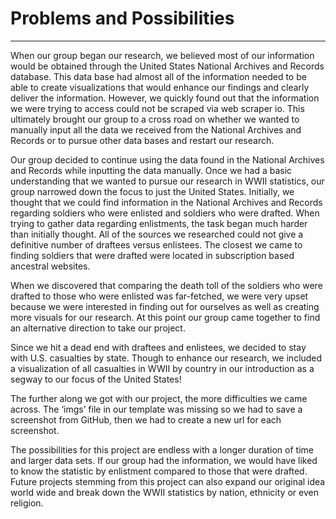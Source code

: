 # Problems and Possibilities
---
When our group began our research, we believed most of our information would be obtained through the United States National Archives and Records database. This data base had almost all of the information needed to be able to create visualizations that would enhance our findings and clearly deliver the information. However, we quickly found out that the information we were trying to access could not be scraped via web scraper io. This ultimately brought our group to a cross road on whether we wanted to manually input all the data we received from the National Archives and Records or to pursue other data bases and restart our research. 

Our group decided to continue using the data found in the National Archives and Records while inputting the data manually. Once we had a basic understanding that we wanted to pursue our research in WWII statistics, our group narrowed down the focus to just the United States. Initially, we thought that we could find information in the National Archives and Records regarding soldiers who were enlisted and soldiers who were drafted. When trying to gather data regarding enlistments, the task began much harder than initially thought. All of the sources we researched could not give a definitive number of draftees versus enlistees. The closest we came to finding soldiers that were drafted were located in subscription based ancestral websites. 

When we discovered that comparing the death toll of the soldiers who were drafted to those who were enlisted was far-fetched, we were very upset because we were interested in finding out for ourselves as well as creating more visuals for our research. At this point our group came together to find an alternative direction to take our project. 

Since we hit a dead end with draftees and enlistees, we decided to stay with U.S. casualties by state. Though to enhance our research, we included a visualization of all casualties in WWII by country in our introduction as a segway to our focus of the United States!

The further along we got with our project, the more difficulties we came across. The ‘imgs’ file in our template was missing so we had to save a screenshot from GitHub, then we had to create a new url for each screenshot. 

The possibilities for this project are endless with a longer duration of time and larger data sets. If our group had the information, we would have liked to know the statistic by enlistment compared to those that were drafted. Future projects stemming from this project can also expand our original idea world wide and break down the WWII statistics by nation, ethnicity or even religion.
